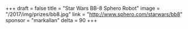+++
draft = false
title = "Star Wars BB-8 Sphero Robot"
image = "/2017/img/prizes/bb8.jpg"
link = "http://www.sphero.com/starwars/bb8"
sponsor = "markallan"
delta = 90
+++
